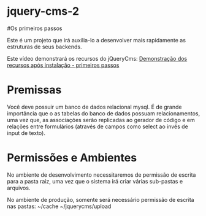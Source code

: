 jquery-cms-2
============

#Os primeiros passos

Este é um projeto que irá auxilia-lo a desenvolver mais rapidamente as estruturas de seus backends. 

Este vídeo demonstrará os recursos do jQueryCms:
<a href='http://www.youtube.com/watch?v=HARofjn9G8Q'>Demonstração dos recursos após instalação - primeiros passos</a>

Premissas
==============

Você deve possuir um banco de dados relacional mysql. É de grande importância que o as tabelas do banco de dados possuam relacionamentos, uma vez que, as associações serão replicadas ao gerador de código e em relações entre formulários (através de campos como select ao invés de input de texto).

Permissões e Ambientes
==============

No ambiente de desenvolvimento necessitaremos de permissão de escrita para a pasta raiz, uma vez que o sistema irá criar várias sub-pastas e arquivos.

No ambiente de produção, somente será necessário permissão de escrita nas pastas:
~/cache
~/jquerycms/upload

